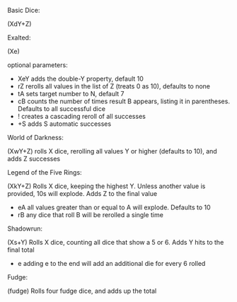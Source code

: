 Basic Dice:

(XdY+Z)

Exalted:

(Xe)

optional parameters:
 * XeY adds the double-Y property, default 10
 * rZ rerolls all values in the list of Z (treats 0 as 10), defaults to none
 * tA sets target number to N, default 7
 * cB counts the number of times result B appears, listing it in parentheses. Defaults to all successful dice
 * ! creates a cascading reroll of all successes
 * +S adds S automatic successes

World of Darkness:

(XwY+Z)
rolls X dice, rerolling all values Y or higher (defaults to 10), and adds Z successes

Legend of the Five Rings:

(XkY+Z)
Rolls X dice, keeping the highest Y. Unless another value is provided, 10s will explode. Adds Z to the final value
 * eA all values greater than or equal to A will explode. Defaults to 10
 * rB any dice that roll B will be rerolled a single time
 
Shadowrun:

(Xs+Y)
Rolls X dice, counting all dice that show a 5 or 6. Adds Y hits to the final total
 * e adding e to the end will add an additional die for every 6 rolled
 
Fudge:

(fudge)
Rolls four fudge dice, and adds up the total